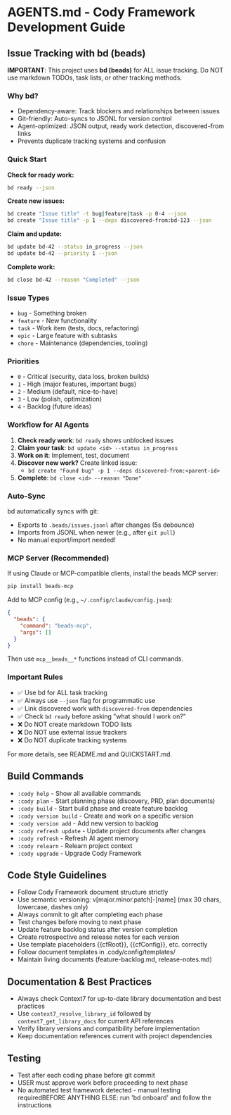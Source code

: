# AGENTS.md - Cody Framework Development Guide

## Issue Tracking with bd (beads)

**IMPORTANT**: This project uses **bd (beads)** for ALL issue tracking. Do NOT use markdown TODOs, task lists, or other tracking methods.

### Why bd?

- Dependency-aware: Track blockers and relationships between issues
- Git-friendly: Auto-syncs to JSONL for version control
- Agent-optimized: JSON output, ready work detection, discovered-from links
- Prevents duplicate tracking systems and confusion

### Quick Start

**Check for ready work:**
```bash
bd ready --json
```

**Create new issues:**
```bash
bd create "Issue title" -t bug|feature|task -p 0-4 --json
bd create "Issue title" -p 1 --deps discovered-from:bd-123 --json
```

**Claim and update:**
```bash
bd update bd-42 --status in_progress --json
bd update bd-42 --priority 1 --json
```

**Complete work:**
```bash
bd close bd-42 --reason "Completed" --json
```

### Issue Types

- `bug` - Something broken
- `feature` - New functionality
- `task` - Work item (tests, docs, refactoring)
- `epic` - Large feature with subtasks
- `chore` - Maintenance (dependencies, tooling)

### Priorities

- `0` - Critical (security, data loss, broken builds)
- `1` - High (major features, important bugs)
- `2` - Medium (default, nice-to-have)
- `3` - Low (polish, optimization)
- `4` - Backlog (future ideas)

### Workflow for AI Agents

1. **Check ready work**: `bd ready` shows unblocked issues
2. **Claim your task**: `bd update <id> --status in_progress`
3. **Work on it**: Implement, test, document
4. **Discover new work?** Create linked issue:
   - `bd create "Found bug" -p 1 --deps discovered-from:<parent-id>`
5. **Complete**: `bd close <id> --reason "Done"`

### Auto-Sync

bd automatically syncs with git:
- Exports to `.beads/issues.jsonl` after changes (5s debounce)
- Imports from JSONL when newer (e.g., after `git pull`)
- No manual export/import needed!

### MCP Server (Recommended)

If using Claude or MCP-compatible clients, install the beads MCP server:

```bash
pip install beads-mcp
```

Add to MCP config (e.g., `~/.config/claude/config.json`):
```json
{
  "beads": {
    "command": "beads-mcp",
    "args": []
  }
}
```

Then use `mcp__beads__*` functions instead of CLI commands.

### Important Rules

- ✅ Use bd for ALL task tracking
- ✅ Always use `--json` flag for programmatic use
- ✅ Link discovered work with `discovered-from` dependencies
- ✅ Check `bd ready` before asking "what should I work on?"
- ❌ Do NOT create markdown TODO lists
- ❌ Do NOT use external issue trackers
- ❌ Do NOT duplicate tracking systems

For more details, see README.md and QUICKSTART.md.

## Build Commands
- `:cody help` - Show all available commands
- `:cody plan` - Start planning phase (discovery, PRD, plan documents)
- `:cody build` - Start build phase and create feature backlog
- `:cody version build` - Create and work on a specific version
- `:cody version add` - Add new version to backlog
- `:cody refresh update` - Update project documents after changes
- `:cody refresh` - Refresh AI agent memory
- `:cody relearn` - Relearn project context
- `:cody upgrade` - Upgrade Cody Framework

## Code Style Guidelines
- Follow Cody Framework document structure strictly
- Use semantic versioning: v[major.minor.patch]-[name] (max 30 chars, lowercase, dashes only)
- Always commit to git after completing each phase
- Test changes before moving to next phase
- Update feature backlog status after version completion
- Create retrospective and release notes for each version
- Use template placeholders {{cfRoot}}, {{cfConfig}}, etc. correctly
- Follow document templates in .cody/config/templates/
- Maintain living documents (feature-backlog.md, release-notes.md)

## Documentation & Best Practices
- Always check Context7 for up-to-date library documentation and best practices
- Use `context7_resolve_library_id` followed by `context7_get_library_docs` for current API references
- Verify library versions and compatibility before implementation
- Keep documentation references current with project dependencies

## Testing
- Test after each coding phase before git commit
- USER must approve work before proceeding to next phase
- No automated test framework detected - manual testing requiredBEFORE ANYTHING ELSE: run 'bd onboard' and follow the instructions
